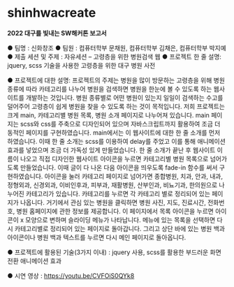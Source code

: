 # shinhwacreate
**2022 대구를 빛내는 SW해커톤 보고서**

● 팀명 : 신화창조
● 팀원 : 컴퓨터학부 문채원, 컴퓨터학부 김채은, 컴퓨터학부 박지예
● 제출 세션 및 주제 : 자유세션 – 고령층을 위한 병원검색 웹 
● 프로젝트 한 줄 설명: jquery, scss 기술을 사용한 고령층을 위한 대구 병원 사전

● 프로젝트에 대한 설명: 
프로젝트의 주제는 병원을 많이 방문하는 고령층을 위해 병원 종류에 따라 카테고리를 나누어 병원을 검색하면 병원을 한눈에 볼 수 있도록 하는 웹사이트를 개발하는 것입니다.
병원 종류별로 어떤 병원이 있는지 일일이 검색하는 수고를 덜어주어 고령층이 쉽게 병원을 찾을 수 있도록 하는 것이 목적입니다.
저희 프로젝트는 크게 main, 카테고리별 병원 목록, 병원 소개 페이지로 나누어져 있습니다.
main 페이지는 scss와 css를 주축으로 디자인되어 있으며 자바스크립트까지 활용하여 조금 더 동적인 페이지를 구현하였습니다. main에서는 이 웹사이트에 대한 한 줄 소개를 먼저 하였습니다. 이때 한 줄 소개는 scss를 이용하여 delay를 주었고 이를 통해 애니메이션 효과를 넣었으며 조금 더 가독성 있게 만들었습니다. 한 줄 소개가 끝난 후 웹사이트 이름이 나오고 직접 디자인한 웹사이트 아이콘을 누르면 카테고리별 병원 목록으로 넘어가도록 만들었습니다. 이때 글이 다 나온 다음 아이콘을 띄우도록 fade-in 함수를 써서 구현하였습니다.
아이콘을 눌러 카테고리 페이지로 넘어가면 종합병원, 치과, 안과, 내과, 정형외과, 신경외과, 이비인후과, 피부과, 재활병원, 산부인과, 비뇨기과, 한의원으로 나누어진 카테고리가 있습니다.
카테고리를 누르면 각 카테고리 별로 정리되어 있는 페이지가 나옵니다. 거기에서 관심 있는 병원을 클릭하면 병원 사진, 지도, 진료시간, 전화번호, 병원 홈페이지에 관한 정보를 제공합니다.
이 페이지에서 목록 아이콘을 누르면 아이콘이 x 모양으로 변하며 슬라이딩 메뉴가 나타납니다. 메뉴에 있는 목록을 선택하면 다시 카테고리별로 정리되어 있는 페이지로 돌아갑니다. 그리고 상단 바에 있는 병원 백과 아이콘이나 병원 백과 텍스트를 누르면 다시 메인 페이지로 돌아옵니다.



● 프로젝트에 활용된 기술(3가지 이내) :
 jquery 사용, scss를 활용한 부드러운 화면 전환 애니메이션 효과

● 시연 영상 : https://youtu.be/CVFOiS0QYk8
